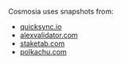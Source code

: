 Cosmosia uses snapshots from:
- [quicksync.io](https://quicksync.io/)
- [alexvalidator.com](https://snapshots.alexvalidator.com/)
- [staketab.com](https://cosmos-snap.staketab.com/)
- [polkachu.com](https://polkachu.com/tendermint_snapshots)